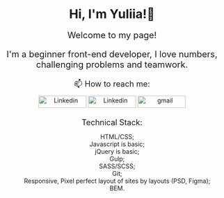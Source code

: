 <div align='center'>
  <h1>Hi, I'm Yuliia!👋</h1>
  <p style="margin: 20px 0; font-size: 20px;">Welcome to my page!</p>
  <p style="margin: 20px 0; font-size: 20px">I'm a beginner front-end developer, I love numbers, challenging problems and teamwork.</p>
  <div style="margin-bottom: 20px">    
    <p style="margin: 10px 0; font-size: 18px">📫 How to reach me:</p>
    <a cursor='pointer' href=" https://www.linkedin.com/in/yliia-zaitseva/"><img width='110px' height='28px' src="https://img.shields.io/badge/LinkedIn-0077B5?style=for-the-badge&logo=linkedin&logoColor=white" alt="Linkedin"></a>
    <a cursor='pointer' href="https://t.me/yuliia_batova"><img width='110px' height='28px' src="https://img.shields.io/badge/Telegram-2CA5E0?style=for-the-badge&logo=telegram&logoColor=white" alt="Linkedin"></a>
    <a cursor='pointer' href="mailto: yuliiabatova@gmail.com"><img width='110px' height='28px' src="https://img.shields.io/badge/Gmail-D14836?style=for-the-badge&logo=gmail&logoColor=white" alt="gmail"></a>    
  </div>
  <div>
   <p style="margin: 8px 0; font-size: 18px">Technical Stack:</p>
     <ul>
       <li style="list-style: none">HTML/CSS;</li>
       <li style="list-style: none">Javascript is basic;</li>
       <li style="list-style: none">jQuery is basic;</li>
       <li style="list-style: none">Gulp;</li>
       <li style="list-style: none">SASS/SCSS;</li>
       <li style="list-style: none">Git;</li>
       <li style="list-style: none">Responsive, Pixel perfect layout of sites by layouts (PSD, Figma);</li>
       <li style="list-style: none">BEM.</li>
     </ul>
  </div>
</div>
